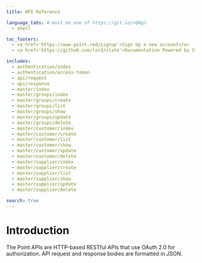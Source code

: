 ```yaml
---
title: API Reference

language_tabs: # must be one of https://git.io/vQNgJ
  - shell

toc_footers:
  - <a href='https://www.point.red/signup'>Sign Up a new account</a>
  - <a href='https://github.com/lord/slate'>Documentation Powered by Slate</a>

includes:
  - authentication/index
  - authentication/access-token
  - api/request
  - api/response
  - master/index
  - master/groups/index
  - master/groups/create
  - master/groups/list
  - master/groups/show
  - master/groups/update
  - master/groups/delete
  - master/customer/index
  - master/customer/create
  - master/customer/list
  - master/customer/show
  - master/customer/update
  - master/customer/delete
  - master/supplier/index
  - master/supplier/create
  - master/supplier/list
  - master/supplier/show
  - master/supplier/update
  - master/supplier/delete 

search: true
---
```


# Introduction

The Point APIs are HTTP-based RESTful APIs that use OAuth 2.0 for authorization. API request and response bodies are formatted in JSON.
